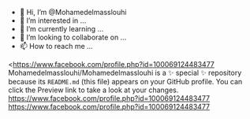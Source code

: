 - 👋 Hi, I’m @Mohamedelmasslouhi
- 👀 I’m interested in ...
- 🌱 I’m currently learning ...
- 💞️ I’m looking to collaborate on ...
- 📫 How to reach me ...

<https://www.facebook.com/profile.php?id=100069124483477
Mohamedelmasslouhi/Mohamedelmasslouhi is a ✨ special ✨ repository because its `README.md` (this file) appears on your GitHub profile.
You can click the Preview link to take a look at your changes.
https://www.facebook.com/profile.php?id=100069124483477
https://www.facebook.com/profile.php?id=100069124483477
